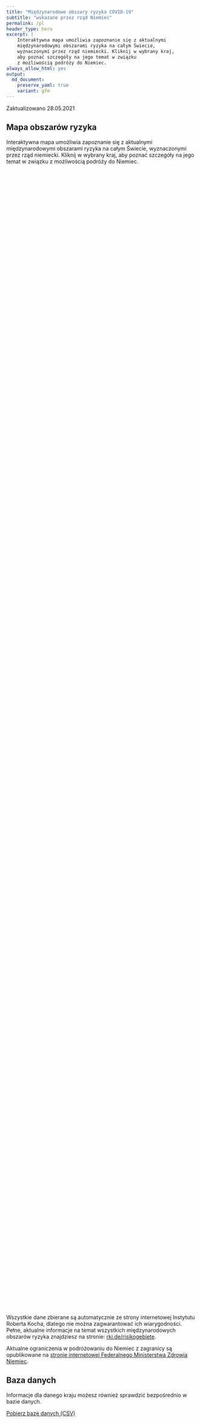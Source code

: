 ```yaml
---
title: "Międzynarodowe obszary ryzyka COVID-19"
subtitle: "wskazane przez rząd Niemiec"
permalink: /pl
header_type: hero
excerpt: |
    Interaktywna mapa umożliwia zapoznanie się z aktualnymi
    międzynarodowymi obszarami ryzyka na całym Świecie,
    wyznaczonymi przez rząd niemiecki. Kliknij w wybrany kraj,
    aby poznać szczegóły na jego temat w związku
    z możliwością podróży do Niemiec.
always_allow_html: yes
output: 
  md_document:
    preserve_yaml: true
    variant: gfm
---
```


<!-- Modify _R/index_pl.Rmd file instead -->

<p class="text-right font-weight-bold">

Zaktualizowano 28.05.2021

</p>

## Mapa obszarów ryzyka

Interaktywna mapa umożliwia zapoznanie się z aktualnymi międzynarodowymi
obszarami ryzyka na całym Świecie, wyznaczonymi przez rząd niemiecki.
Kliknij w wybrany kraj, aby poznać szczegóły na jego temat w związku z
możliwością podróży do Niemiec.

<div id="leaflet" class="leaflet html-widget" style="width:100%;height:75vh;">

</div>

<script src="https://corona-atlas.de/assets/data/locale_pl.js"></script>

<script src="https://corona-atlas.de/assets/js/map.js"></script>

Wszystkie dane zbierane są automatycznie ze strony internetowej
Instytutu Roberta Kocha, dlatego nie można zagwarantować ich
wiarygodności. Pełne, aktualne informacje na temat wszystkich
międzynarodowych obszarów ryzyka znajdziesz na stronie:
[rki.de/risikogebiete](rki.de/risikogebiete).

Aktualne ograniczenia w podróżowaniu do Niemiec z zagranicy są
opublikowane na [stronie internetowej Federalnego Ministerstwa Zdrowia
Niemiec](https://www.bundesgesundheitsministerium.de/en/coronavirus/current-information-for-travellers).

## Baza danych

Informacje dla danego kraju możesz również sprawdzić bezpośrednio w
bazie danych.

<div id="reactable" class="reactable html-widget" style="width:auto;height:auto;"></div>
<script type="application/json" data-for="reactable">{"x":{"tag":{"name":"Reactable","attribs":{"data":{"Kraj/Region":["Afganistan","Angola","Albania","Andora","Zjednoczone Emiraty Arabskie","Argentyna","Armenia","Antigua i Barbuda","Australia","Austria","Azerbejdżan","Burundi","Belgia","Benin","Burkina Faso","Bangladesz","Bułgaria","Bahrajn","Bahamy","Bośnia i Hercegowina","Białoruś","Belize","Boliwia","Brazylia","Barbados","Brunei","Bhutan","Botswana","Republika Środkowoafrykańska","Kanada","Szwajcaria","Chile","Chiny","Wybrzeże Kości Słoniowej","Kamerun","Democratic Republic of The Congo","Kongo","Kolumbia","Komory","Republika Zielonego Przylądka","Kostaryka","Kuba","Cypr","Czechy","Niemcy","Dżibuti","Dominika","Dania","Dominikana","Algieria","Ekwador","Egipt","Erytrea","Hiszpania","Estonia","Etiopia","Finlandia","Fidżi","Francja","Micronesia","Gabon","Wielka Brytania","Gruzja","Ghana","Gwinea","Gambia","Gwinea Bissau","Gwinea Równikowa","Grecja","Grenada","Gwatemala","Gujana","Hongkong","Honduras","Chorwacja","Haiti","Węgry","Indonezja","Indie","Irlandia","Iran","Irak","Islandia","Izrael","Włochy","Jamajka","Jordania","Japonia","Kazachstan","Kenia","Kirgistan","Kambodża","Kiribati","Saint Kitts i Nevis","Korea Południowa","Kuwejt","Laos","Liban","Liberia","Libia","Saint Lucia","Liechtenstein","Sri Lanka","Lesoto","Litwa","Luksemburg","Łotwa","Maroko","Monako","Mołdawia","Madagaskar","Malediwy","Meksyk","Wyspy Marshalla","Macedonia Północna","Mali","Malta","Myanmar/Burma","Czarnogóra","Mongolia","Mozambik","Mauretania","Mauritius","Malawi","Malezja","Namibia","Nowa Kaledonia","Niger","Nigeria","Nikaragua","Niue","Holandia","Norwegia","Nepal","Nauru","Nowa Zelandia","Oman","Pakistan","Panama","Peru","Filipiny","Palau","Papua-Nowa Gwinea","Polska","Korea Północna","Portugalia","Paragwaj","Palestyna","Katar","Rumunia","Federacja Rosyjska","Ruanda","Arabia Saudyjska","Sudan","Senegal","Singapur","Wyspy Salomona","Sierra Leone","Salwador","San Marino","Somalia","Serbia","Sudan Południowy","Wyspy Świętego Tomasza i Książęca","Surinam","Słowacja","Słowenia","Szwecja","Eswatini","Seszele","Syria","Czad","Togo","Tajlandia","Tadżykistan","Turkmenistan","Timor Wschodni","Tonga","Trynidad i Tobago","Tunezja","Turcja","Tuvalu","Zjednoczona Republika Tanzanii","Uganda","Ukraina","Urugwaj","Stany Zjednoczone","Uzbekistan","Watykan","Saint Vincent i Grenadyny","Wenezuela","Vietnam","Vanuatu","Samoa","Kosowo","Jemen","Republika Południowej Afryki","Zambia","Zimbabwe"],"Poziom ryzyka":["Obszar ryzyka","Obszar ryzyka","Nie jest to obszar ryzyka","Obszar ryzyka","Obszar ryzyka","Obszar o wysokiej częstości występowania","Obszar ryzyka","Nie jest to obszar ryzyka","Nie jest to obszar ryzyka","Obszar ryzyka (częściowy)","Obszar ryzyka","Obszar ryzyka","Obszar ryzyka","Obszar ryzyka","Obszar ryzyka","Obszar ryzyka","Nie jest to obszar ryzyka","Obszar o wysokiej częstości występowania","Obszar ryzyka","Obszar ryzyka","Obszar ryzyka","Obszar ryzyka","Obszar o wysokiej częstości występowania","Obszar z niebezpiecznymi mutacjami","Nie jest to obszar ryzyka","Nie jest to obszar ryzyka","Obszar ryzyka","Obszar z niebezpiecznymi mutacjami","Obszar ryzyka","Obszar ryzyka","Obszar ryzyka","Obszar o wysokiej częstości występowania","Nie jest to obszar ryzyka","Obszar ryzyka","Obszar ryzyka","Obszar ryzyka","Obszar ryzyka","Obszar o wysokiej częstości występowania","Obszar ryzyka","Obszar o wysokiej częstości występowania","Obszar o wysokiej częstości występowania","Obszar ryzyka","Obszar ryzyka","Obszar ryzyka",null,"Obszar ryzyka","Nie jest to obszar ryzyka","Obszar ryzyka (częściowy)","Obszar ryzyka","Obszar ryzyka","Obszar o wysokiej częstości występowania","Obszar o wysokiej częstości występowania","Obszar ryzyka","Obszar ryzyka (częściowy)","Obszar ryzyka","Obszar ryzyka","Nie jest to obszar ryzyka","Nie jest to obszar ryzyka","Obszar ryzyka","Nie jest to obszar ryzyka","Obszar ryzyka","Obszar z niebezpiecznymi mutacjami","Obszar o wysokiej częstości występowania","Obszar ryzyka","Obszar ryzyka","Obszar ryzyka","Obszar ryzyka","Obszar ryzyka","Obszar ryzyka","Nie jest to obszar ryzyka","Obszar ryzyka","Obszar ryzyka","Nie jest to obszar ryzyka","Obszar ryzyka","Obszar ryzyka","Obszar ryzyka","Nie jest to obszar ryzyka","Obszar ryzyka","Obszar z niebezpiecznymi mutacjami","Obszar ryzyka (częściowy)","Obszar o wysokiej częstości występowania","Obszar ryzyka","Nie jest to obszar ryzyka","Nie jest to obszar ryzyka","Obszar ryzyka","Nie jest to obszar ryzyka","Obszar ryzyka","Nie jest to obszar ryzyka","Obszar ryzyka","Obszar ryzyka","Obszar ryzyka","Nie jest to obszar ryzyka","Nie jest to obszar ryzyka","Nie jest to obszar ryzyka","Nie jest to obszar ryzyka","Obszar o wysokiej częstości występowania","Nie jest to obszar ryzyka","Obszar ryzyka","Obszar ryzyka","Obszar ryzyka","Obszar ryzyka","Nie jest to obszar ryzyka","Obszar ryzyka","Obszar z niebezpiecznymi mutacjami","Obszar o wysokiej częstości występowania","Obszar ryzyka","Obszar ryzyka","Obszar ryzyka","Nie jest to obszar ryzyka","Obszar ryzyka","Obszar ryzyka","Obszar o wysokiej częstości występowania","Obszar o wysokiej częstości występowania","Nie jest to obszar ryzyka","Obszar ryzyka","Obszar ryzyka","Nie jest to obszar ryzyka","Nie jest to obszar ryzyka","Obszar ryzyka","Obszar ryzyka","Obszar z niebezpiecznymi mutacjami","Obszar ryzyka","Nie jest to obszar ryzyka","Obszar z niebezpiecznymi mutacjami","Obszar ryzyka","Obszar ryzyka","Nie jest to obszar ryzyka","Obszar ryzyka","Obszar ryzyka","Obszar ryzyka","Nie jest to obszar ryzyka","Obszar ryzyka","Obszar ryzyka (częściowy)","Obszar z niebezpiecznymi mutacjami","Nie jest to obszar ryzyka","Nie jest to obszar ryzyka","Obszar ryzyka","Obszar ryzyka","Obszar ryzyka","Obszar o wysokiej częstości występowania","Obszar ryzyka","Nie jest to obszar ryzyka","Obszar ryzyka","Nie jest to obszar ryzyka","Obszar ryzyka","Obszar ryzyka (częściowy)","Obszar o wysokiej częstości występowania","Obszar ryzyka","Obszar o wysokiej częstości występowania","Nie jest to obszar ryzyka","Obszar ryzyka","Nie jest to obszar ryzyka","Obszar ryzyka","Obszar o wysokiej częstości występowania","Obszar ryzyka","Nie jest to obszar ryzyka","Nie jest to obszar ryzyka","Obszar ryzyka","Obszar ryzyka","Nie jest to obszar ryzyka","Obszar ryzyka","Obszar ryzyka","Obszar ryzyka","Nie jest to obszar ryzyka","Obszar o wysokiej częstości występowania","Nie jest to obszar ryzyka","Obszar ryzyka","Obszar o wysokiej częstości występowania","Obszar z niebezpiecznymi mutacjami","Obszar o wysokiej częstości występowania","Obszar o wysokiej częstości występowania","Obszar ryzyka","Obszar ryzyka","Nie jest to obszar ryzyka","Obszar ryzyka","Obszar ryzyka","Obszar ryzyka","Nie jest to obszar ryzyka","Obszar o wysokiej częstości występowania","Obszar o wysokiej częstości występowania","Obszar o wysokiej częstości występowania","Nie jest to obszar ryzyka","Obszar o wysokiej częstości występowania","Nie jest to obszar ryzyka","Obszar ryzyka","Obszar o wysokiej częstości występowania","Obszar ryzyka","Obszar ryzyka","Obszar ryzyka","Nie jest to obszar ryzyka","Obszar ryzyka","Nie jest to obszar ryzyka","Nie jest to obszar ryzyka","Nie jest to obszar ryzyka","Obszar ryzyka","Obszar ryzyka","Obszar z niebezpiecznymi mutacjami","Obszar z niebezpiecznymi mutacjami","Obszar z niebezpiecznymi mutacjami"],"Szczegóły":["od 21.02.2021","od 15.06.2020",null,"od 23.05.2021","od 18.04.2021","od 18.04.2021","od 09.05.2021",null,null,"od 01.11.2020. Z wyjątkiem następujących regionów: -Jungholz; -Mittelberg","od 15.06.2020","od 15.06.2020","od 30.09.2020","od 15.06.2020","od 15.06.2020","od 15.06.2020",null,"od 14.02.2021","od 25.04.2021","od 16.05.2021","od 15.06.2020","od 15.06.2020","od 24.01.2021","od 19.01.2021",null,null,"od 15.06.2020","od 07.02.2021","od 15.06.2020","od 15.11.2020","od 24.10.2020","od 03.04.2021",null,"od 15.06.2020","od 15.06.2020","od 15.06.2020","od 15.06.2020","od 24.01.2021","od 15.06.2020","od 25.04.2021","od 09.05.2021","od 28.02.2021","od 30.05.2021","od 02.05.2021",null,"od 15.06.2020",null,"od 28.03.2021. Z wyjątkiem następujących regionów: -Wyspy Owcze; -Grenlandia","od 30.05.2021","od 15.06.2020","od 31.01.2021","od 24.01.2021","od 15.06.2020","od 14.08.2020. Poziom ryzyka dotyczy następujących regionów: -Andaluzja, od 14.08.2020; -Aragon, od 31.07.2020; -Kraj Basków, od 14.08.2020; -Kastylia i León, od 14.08.2020; -Katalonia, od 31.07.2020; -La Rioja, od 03.04.2021; -Madrid, od 14.08.2020; -Melilla, od 14.08.2020; -Nawarra, od 31.07.2020","od 16.05.2021","od 15.06.2020",null,null,"od 23.05.2021",null,"od 15.06.2020","od 23.05.2021","od 09.05.2021","od 15.06.2020","od 15.06.2020","od 15.06.2020","od 15.06.2020","od 15.06.2020","od 07.03.2021",null,"od 15.06.2020","od 15.06.2020",null,"od 15.06.2020","od 23.05.2021","od 15.06.2020",null,"od 15.06.2020","od 26.04.2021","od 21.03.2021. Poziom ryzyka dotyczy następujących regionów: -Border, od 21.03.2021; -Dublin, od 21.03.2021; -Mid-East, od 21.03.2021","od 24.01.2021","od 15.06.2020",null,null,"od 08.11.2020",null,"od 16.05.2021",null,"od 15.06.2020","od 15.06.2020","od 15.06.2020",null,null,null,null,"od 21.03.2021",null,"od 16.05.2021","od 15.06.2020","od 15.06.2020","od 23.05.2021",null,"od 16.05.2021","od 31.01.2021","od 02.05.2021","od 25.09.2020","od 11.04.2021","od 15.06.2020",null,"od 25.04.2021","od 15.06.2020","od 09.05.2021","od 24.01.2021",null,"od 16.05.2021","od 15.06.2020",null,null,"od 09.05.2021","od 23.05.2021","od 07.02.2021","od 15.06.2020",null,"od 07.02.2021","od 09.05.2021","od 14.02.2021",null,"od 15.06.2020","od 15.06.2020","od 15.06.2020",null,"od 30.05.2021","od 08.11.2020. Poziom ryzyka dotyczy następujących regionów: -Agder, od 02.05.2021; -Innlandet, od 30.05.2021; -Oslo, od 08.11.2020; -Vestfold og Telemark, od 09.05.2021; -Viken, od 15.11.2020","od 16.05.2021",null,null,"od 23.05.2021","od 15.06.2020","od 28.02.2021","od 03.04.2021","od 15.06.2020",null,"od 17.06.2020",null,"od 15.06.2020","od 14.03.2021. Poziom ryzyka dotyczy następujących regionów: -Azores, od 18.04.2021; -Madeira, od 14.03.2021","od 21.03.2021","od 16.05.2021","od 25.04.2021",null,"od 15.06.2020",null,"od 15.06.2020","od 31.01.2021","od 15.06.2020",null,null,"od 15.06.2020","od 15.06.2020",null,"od 15.06.2020","od 16.05.2021","od 15.06.2020",null,"od 23.05.2021",null,"od 23.05.2021","od 07.03.2021","od 31.01.2021","od 14.02.2021","od 31.01.2021","od 15.06.2020","od 15.06.2020",null,"od 15.06.2020","od 17.06.2020","od 17.06.2020",null,"od 23.05.2021","od 25.04.2021","od 11.04.2021",null,"od 14.03.2021",null,"od 16.05.2021","od 21.03.2021","od 07.03.2021","od 15.06.2020","od 01.11.2020",null,"od 15.06.2020",null,null,null,"od 16.05.2021","od 15.06.2020","od 13.01.2021","od 07.02.2021","od 07.02.2021"]},"columns":[{"accessor":"Kraj/Region","name":"Kraj/Region","type":"character"},{"accessor":"Poziom ryzyka","name":"Poziom ryzyka","type":"character"},{"accessor":"Szczegóły","name":"Szczegóły","type":"character"}],"filterable":true,"searchable":true,"defaultPageSize":10,"showPageSizeOptions":true,"pageSizeOptions":[10,25,50,100],"paginationType":"jump","showPageInfo":true,"minRows":1,"striped":true,"dataKey":"01ef3ff1fe5e8ebba7bf8d95ecc0dc59","key":"01ef3ff1fe5e8ebba7bf8d95ecc0dc59"},"children":[]},"class":"reactR_markup"},"evals":[],"jsHooks":[]}</script>

<p class="text-center my-5">

<a href="assets/dist/db_countries_risk_pl.csv" class="btn btn-primary">Pobierz
bazę danych (CSV)</a>

</p>
